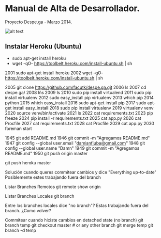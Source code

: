# Manual de Alta de Desarrollador.
Proyecto Despe.ga - Marzo 2014.

![alt text](http://www.despe.ga/static/logo.png)

## Instalar Heroku (Ubuntu)
* sudo apt-get install heroku
* wget -qO- https://toolbelt.heroku.com/install-ubuntu.sh | sh

 2001  sudo apt-get install heroku
 2002  wget -qO- https://toolbelt.heroku.com/install-ubuntu.sh | sh


 2005  git clone https://github.com/facutk/despe.ga.git
 2006  ls
 2007  cd despe.ga/
 2008  lñs
 2009  ls
 2010  sudo pip install virtualend
 2011  sudo pip install virtualenv
 2012  sudo easy_install pip virtualenv
 2013  which pip
 2014  python
 2015  which easy_install
 2016  sudo apt-get install pip
 2017  sudo apt-get install easy_install
 2018  sudo pip install virtualenv
 2019  virtualenv venv
 2020  source venv/bin/activate
 2021  ls
 2022  cat requirements.txt 
 2023  pip freeze
 2024  pip install -r requirements.txt 
 2025  cat app.py 
 2026  cat Procfile 
 2027  cat requirements.txt 
 2028  cat Procfile 
 2029  cat app.py 
 2030  foreman start

 1945  git add README.md
 1946  git commit -m "Agregamos README.md"
 1947  git config --global user.email "damianfiuba@gmail.com"
 1948  git config --global user.name "Damn"
 1949  git commit -m "Agregamos README.md"
 1950  git push origin master


git push heroku master

Solución cuando queres commitear cambios y dice "Everything up-to-date"
Posiblemente estes trabajando fuera del branch 

Listar Branches Remotos
git remote show origin

Listar Branches Locales
git branch

Entre los branches locales dice "no branch"? Estas trabajando fuera del branch.
¿Como volver?

Commitear cuando hiciste cambios en detached state (no branch)
git branch temp
git checkout master # or any other branch
git merge temp
git branch -d temp
